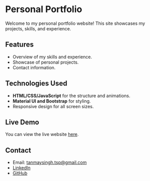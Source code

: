 # Personal Portfolio

Welcome to my personal portfolio website! This site showcases my projects, skills, and experience.

## Features
- Overview of my skills and experience.
- Showcase of personal projects.
- Contact information.

## Technologies Used
- **HTML/CSS/JavaScript** for the structure and animations.
- **Material UI and Bootstrap** for styling.
- Responsive design for all screen sizes.

## Live Demo
You can view the live website [here](https://TSPARIHAR.github.io).

## Contact
- Email: tanmaysingh.tsp@gmail.com
- [LinkedIn](https://www.linkedin.com/in/tanmay-singh-parihar/)
- [GitHub](https://github.com/TSPARIHAR)
